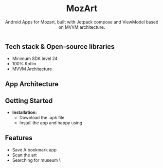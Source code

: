 <h1 align="center">MozArt</h1>

<p align="center">
  Android Apps for Mozart, built with Jetpack compose and ViewModel based on MVVM architecture.
</p>

<p align="center">
  <img>
</p>

## Tech stack & Open-source libraries
- Minimum SDK level 24
- 100% Kotlin
- MVVM Architecture


## App Architecture


## Getting Started

- **Installation:**
  - Download the .apk file
  - Install the app and happy using
 
## Features



  - Save A bookmark app
  - Scan the art
  - Searching for museum
\
